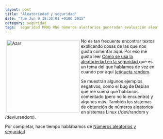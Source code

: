 ```yaml
---
layout: post
title: "Aleatoriedad y seguridad"
date: "Tue Jun 9 18:30:01 +0100 2015"
category: seguridad
tags:  seguridad PRNG RNG números aleatorios generador evaluación aleatoriedad random
---
```






<a href="https://www.flickr.com/photos/44124419077@N01/152110645/" title="Bolas en el bombo"><img src="https://farm1.staticflickr.com/49/152110645_43aafcb33c_m.jpg" width="240"  alt="Azar" style="float:left; margin:5px"></a>

No es tan frecuente encontrar textos explicando cosas de las que nos gusta comentar aquí. Por eso me gustó leer [Cómo se usa la aleatoriedad en la seguridad ](http://blog.elevenpaths.com/2014/04/como-se-usa-la-aleatoriedad-en-la.html) que es un tema del que hablamos de vez en cuando por aquí ([etiqueta random](http://fernand0.github.io/tags/random/).

Se muestran algunos ejemplos negativos, como el bug de Debian  que me suena que habíamos comentado (pero no lo encuentro) y algunos más. También los sistemas de obtención de números aleatorios en sistemas Linux (/dev/random y /dev/urandom).

Por completar, hace tiempo hablábamos de [Números aleatorios y seguridad](https://mbpfernand0.wordpress.com/2012/11/05/numeros-aleatorios-y-seguridad/).
